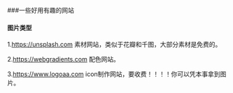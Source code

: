 ###一些好用有趣的网站

#### 图片类型
1.https://unsplash.com 素材网站，类似于花瓣和千图，大部分素材是免费的。

2.https://webgradients.com 配色网站。

3.https://www.logoaa.com  icon制作网站，要收费！！！！你可以凭本事拿到图片。
